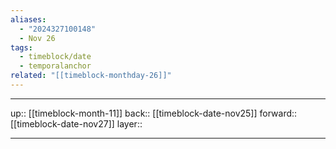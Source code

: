 ```yaml
---
aliases:
  - "2024327100148"
  - Nov 26
tags:
  - timeblock/date
  - temporalanchor
related: "[[timeblock-monthday-26]]"
---
```




***

up:: [[timeblock-month-11]]
back:: [[timeblock-date-nov25]]
forward:: [[timeblock-date-nov27]]
layer:: 

***
